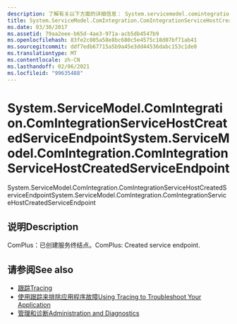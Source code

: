 ```yaml
---
description: 了解有关以下方面的详细信息： System.servicemodel.comintegration。 ComIntegrationServiceHostCreatedServiceEndpoint
title: System.ServiceModel.ComIntegration.ComIntegrationServiceHostCreatedServiceEndpoint
ms.date: 03/30/2017
ms.assetid: 79aa2eee-b65d-4ae3-971a-acb5db4547b9
ms.openlocfilehash: 83fe2c005a58e8bc680c5e4575c18d07bf71ab41
ms.sourcegitcommit: ddf7edb67715a5b9a45e3dd44536dabc153c1de0
ms.translationtype: MT
ms.contentlocale: zh-CN
ms.lasthandoff: 02/06/2021
ms.locfileid: "99635488"
---
```

# <a name="systemservicemodelcomintegrationcomintegrationservicehostcreatedserviceendpoint"></a><span data-ttu-id="c47b6-103">System.ServiceModel.ComIntegration.ComIntegrationServiceHostCreatedServiceEndpoint</span><span class="sxs-lookup"><span data-stu-id="c47b6-103">System.ServiceModel.ComIntegration.ComIntegrationServiceHostCreatedServiceEndpoint</span></span>

<span data-ttu-id="c47b6-104">System.ServiceModel.ComIntegration.ComIntegrationServiceHostCreatedServiceEndpoint</span><span class="sxs-lookup"><span data-stu-id="c47b6-104">System.ServiceModel.ComIntegration.ComIntegrationServiceHostCreatedServiceEndpoint</span></span>  
  
## <a name="description"></a><span data-ttu-id="c47b6-105">说明</span><span class="sxs-lookup"><span data-stu-id="c47b6-105">Description</span></span>  

 <span data-ttu-id="c47b6-106">ComPlus：已创建服务终结点。</span><span class="sxs-lookup"><span data-stu-id="c47b6-106">ComPlus: Created service endpoint.</span></span>  
  
## <a name="see-also"></a><span data-ttu-id="c47b6-107">请参阅</span><span class="sxs-lookup"><span data-stu-id="c47b6-107">See also</span></span>

- [<span data-ttu-id="c47b6-108">跟踪</span><span class="sxs-lookup"><span data-stu-id="c47b6-108">Tracing</span></span>](index.md)
- [<span data-ttu-id="c47b6-109">使用跟踪来排除应用程序故障</span><span class="sxs-lookup"><span data-stu-id="c47b6-109">Using Tracing to Troubleshoot Your Application</span></span>](using-tracing-to-troubleshoot-your-application.md)
- [<span data-ttu-id="c47b6-110">管理和诊断</span><span class="sxs-lookup"><span data-stu-id="c47b6-110">Administration and Diagnostics</span></span>](../index.md)
